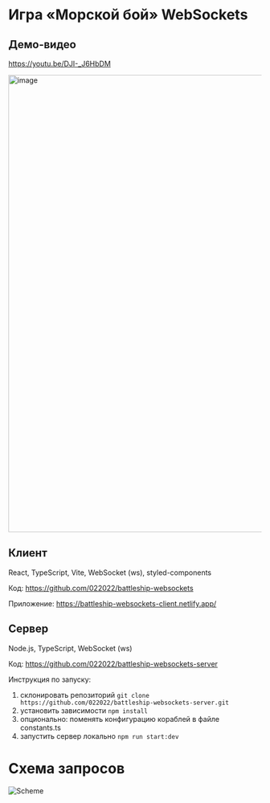 # Игра «Морской бой» WebSockets

## Демо-видео ##
https://youtu.be/DJI-_J6HbDM

<img width="911" alt="image" src="https://github.com/022022/battleship-websockets/assets/99475472/4f2adac7-2efc-4e42-a7a5-b6bc8754b7fe"> 


## Клиент ##
React, TypeScript, Vite, WebSocket (ws), styled-components

Код: https://github.com/022022/battleship-websockets

Приложение: https://battleship-websockets-client.netlify.app/

## Сервер ##

Node.js, TypeScript, WebSocket (ws)

Код: https://github.com/022022/battleship-websockets-server

Инструкция по запуску:
1) склонировать репозиторий
`git clone https://github.com/022022/battleship-websockets-server.git`
2) установить зависимости
`npm install`
3) опционально: поменять конфигурацию кораблей в файле constants.ts
4) запустить сервер локально
`npm run start:dev`

# Схема запросов #
![Scheme](https://github.com/022022/battleship-websockets/assets/99475472/a36b2566-7e08-4e78-8281-7b02c76ed4d5)


